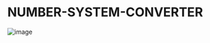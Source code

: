 # NUMBER-SYSTEM-CONVERTER
![image](https://user-images.githubusercontent.com/113796803/223813825-6269e010-1eaf-4d68-9bb6-853f0e1cbc46.png)
